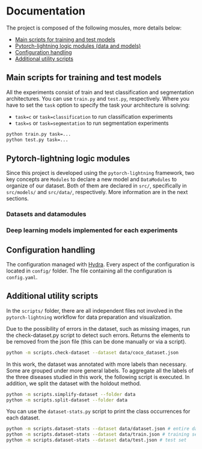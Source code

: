 # **Documentation**

The project is composed of the following mosules, more details below:

- [Main scripts for training and test models](#main-scripts-for-training-and-test-models)
- [Pytorch-lightning logic modules (data and models)](#pytorch-lightning-logic-modules)
- [Configuration handling](#configuration-handling)
- [Additional utility scripts](#additional-utility-scripts)


## Main scripts for training and test models

All the experiments consist of train and test classification and segmentation architectures. You can use `train.py` and `test.py`, respectively. Where you have to set the `task` option to specify the task your architecture is solving:
- `task=c` or `task=classification` to run classification experiments 
- `task=s` or `task=segmentation` to run segmentation experiments 

```bash
python train.py task=...
python test.py task=...
```

## Pytorch-lightning logic modules
Since this project is developed using the `pytorch-lightning` framework, two key concepts are `Modules` to declare a new model and `DataModules` to organize of our dataset. Both of them are declared in `src/`, specifically in `src/models/` and `src/data/`, respectively. More information are in the next sections.

### Datasets and datamodules

### Deep learning models implemented for each experiments

## Configuration handling
The configuration managed with [Hydra](https://hydra.cc/). Every aspect of the configuration is located in `config/` folder. The file containing all the configuration is `config.yaml`.

## Additional utility scripts

In the `scripts/` folder, there are all independent files not involved in the `pytorch-lightning` workflow for data preparation and visualization.

Due to the possibility of errors in the dataset, such as missing images, run the check-dataset.py script to detect such errors. Returns the elements to be removed from the json file (this can be done manually or via a script).
```bash
python -m scripts.check-dataset --dataset data/coco_dataset.json
```
In this work, the dataset was annotated with more labels than necessary. Some are grouped under more general labels. To aggregate all the labels of the three diseases studied in this work, the following script is executed. In addition, we split the dataset with the holdout method.
```bash
python -m scripts.simplify-dataset --folder data
python -m scripts.split-dataset --folder data
```

You can use the `dataset-stats.py`   script to print the class occurrences for each dataset.
```bash
python -m scripts.dataset-stats --dataset data/dataset.json # entire dataset
python -m scripts.dataset-stats --dataset data/train.json # training set
python -m scripts.dataset-stats --dataset data/test.json # test set
```